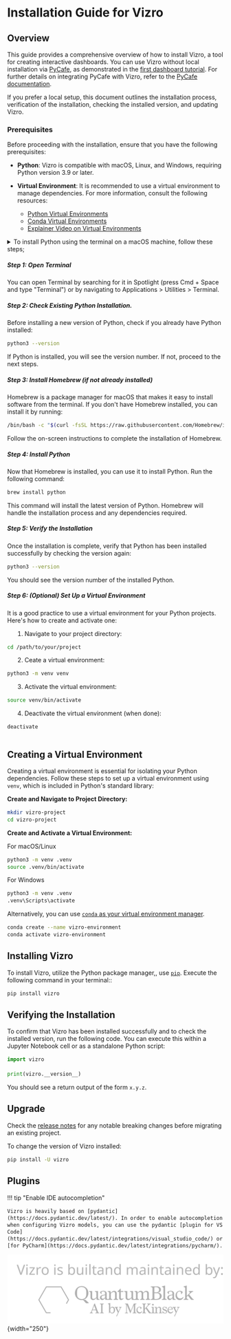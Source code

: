 # Installation Guide for Vizro

## Overview

This guide provides a comprehensive overview of how to install Vizro, a tool for creating interactive dashboards. You can use Vizro without local installation via [PyCafe](https://py.cafe/), as demonstrated in the [first dashboard tutorial](../tutorials/first-dashboard.md). For further details on integrating PyCafe with Vizro, refer to the [PyCafe documentation](https://py.cafe/docs/apps/vizro).

If you prefer a local setup, this document outlines the installation process, verification of the installation, checking the installed version, and updating Vizro.

### Prerequisites

Before proceeding with the installation, ensure that you have the following prerequisites:

- **Python**: Vizro is compatible with macOS, Linux, and Windows, requiring Python version 3.9 or later.
- **Virtual Environment**: It is recommended to use a virtual environment to manage dependencies. For more information, consult the following resources:

  - [Python Virtual Environments](https://realpython.com/python-virtual-environments-a-primer/)
  - [Conda Virtual Environments](https://docs.conda.io/projects/conda/en/latest/user-guide/getting-started.html#starting-conda)
  - [Explainer Video on Virtual Environments](https://youtu.be/YKfAwIItO7M)

<details>

<summary>To install Python using the terminal on a macOS machine, follow these steps;<summary>

##### Step 1: Open Terminal

You can open Terminal by searching for it in Spotlight (press Cmd + Space and type "Terminal") or by navigating to Applications > Utilities > Terminal.

##### Step 2: Check Existing Python Installation.

Before installing a new version of Python, check if you already have Python installed:

```bash
python3 --version
```
If Python is installed, you will see the version number. If not, proceed to the next steps.

##### Step 3: Install Homebrew (if not already installed)

Homebrew is a package manager for macOS that makes it easy to install software from the terminal. If you don't have Homebrew installed, you can install it by running:

```bash
/bin/bash -c "$(curl -fsSL https://raw.githubusercontent.com/Homebrew/install/HEAD/install.sh)"
```
Follow the on-screen instructions to complete the installation of Homebrew.

##### Step 4: Install Python

Now that Homebrew is installed, you can use it to install Python. Run the following command:

```bash
brew install python
```

This command will install the latest version of Python. Homebrew will handle the installation process and any dependencies required.

##### Step 5: Verify the Installation

Once the installation is complete, verify that Python has been installed successfully by checking the version again:

```bash
python3 --version
```

You should see the version number of the installed Python.

##### Step 6: (Optional) Set Up a Virtual Environment

It is a good practice to use a virtual environment for your Python projects. Here's how to create and activate one:

1) Navigate to your project directory:

```bash
cd /path/to/your/project
```

2) Ceate a virtual environment:

```bash
python3 -m venv venv
```

3) Activate the virtual environment:

```bash
source venv/bin/activate
```

4) Deactivate the virtual environment (when done):

```bash
deactivate
```

</details>

## Creating a Virtual Environment

Creating a virtual environment is essential for isolating your Python dependencies. Follow these steps to set up a virtual environment using `venv`, which is included in Python's standard library:

**Create and Navigate to Project Directory:**

```bash
mkdir vizro-project
cd vizro-project
```

**Create and Activate a Virtual Environment:**

For macOS/Linux
```bash
python3 -m venv .venv
source .venv/bin/activate
```
For Windows
```bash
python3 -m venv .venv
.venv\Scripts\activate
```

Alternatively, you can use [`conda` as your virtual environment manager](https://docs.conda.io/projects/conda/en/latest/user-guide/install/).

```bash
conda create --name vizro-environment
conda activate vizro-environment
```

## Installing Vizro

To install Vizro, utilize the Python package manager,, use [`pip`](https://pip.pypa.io/en/stable/). Execute the following command in your terminal::

```bash
pip install vizro
```

## Verifying the Installation

To confirm that Vizro has been installed successfully and to check the installed version, run the following code. You can execute this within a Jupyter Notebook cell or as a standalone Python script:

```py
import vizro

print(vizro.__version__)
```

You should see a return output of the form `x.y.z`.

## Upgrade

Check the [release notes](https://github.com/mckinsey/vizro/blob/main/vizro-core/CHANGELOG.md) for any notable breaking changes before migrating an existing project.

To change the version of Vizro installed:

```bash
pip install -U vizro
```

## Plugins

!!! tip "Enable IDE autocompletion"

    Vizro is heavily based on [pydantic](https://docs.pydantic.dev/latest/). In order to enable autocompletion when configuring Vizro models, you can use the pydantic [plugin for VS Code](https://docs.pydantic.dev/latest/integrations/visual_studio_code/) or [for PyCharm](https://docs.pydantic.dev/latest/integrations/pycharm/).

![logo](../../assets/user_guides/install/logo_watermark_extended.svg){width="250"}
